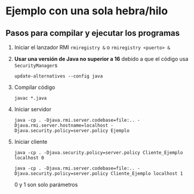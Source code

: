# Ejemplo con una sola hebra/hilo

## Pasos para compilar y ejecutar los programas

1. Iniciar el lanzador RMI
   `rmiregistry &` o `rmiregistry <puerto> &`

2. **Usar una versión de Java no superior a 16** debido a que el código usa `SecurityManager`s
   ```
   update-alternatives --config java
   ```

2. Compilar código
   ```
   javac *.java
   ```

3. Iniciar servidor
   ```
   java -cp . -Djava.rmi.server.codebase=file:.. -Djava.rmi.server.hostname=localhost -Djava.security.policy=server.policy Ejemplo
   ```

4. Iniciar cliente
   ```
   java -cp . -Djava.security.policy=server.policy Cliente_Ejemplo localhost 0
   ```
   ```
   java -cp . -Djava.rmi.server.codebase=file:.. -Djava.security.policy=server.policy Cliente_Ejemplo localhost 1
   ```
   0 y 1 son solo parámetros